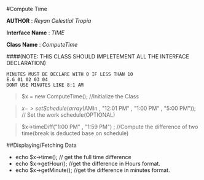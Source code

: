 #Compute Time


**AUTHOR** 			: *Reyan Celestial Tropia*

**Interface Name** 	: *TIME*

**Class Name** 		: *ComputeTime*

####(NOTE: THIS CLASS SHOULD IMPLETEMENT ALL THE INTERFACE DECLARATION)

	MINUTES MUST BE DECLARE WITH 0 IF LESS THAN 10
	E.G 01 02 03 04
	DONT USE MINUTES LIKE 8:1 AM

>$x = new ComputeTime(); //Initialize the Class

>$x->setSchedule(array($AMIn , "12:01 PM" , "1:00 PM" , "5:00 PM")); // Set the work schedule(OPTIONAL)

>$x->timeDiff("1:00 PM" , "1:59 PM") ; //Compute the difference of two time(break is deducted base on schedule)

##Displaying/Fetching Data
- echo $x->time(); // get the full time difference
- echo $x->getHour(); //get the difference in Hours format.
- echo $x->getMinute(); //get the difference in minutes format.
